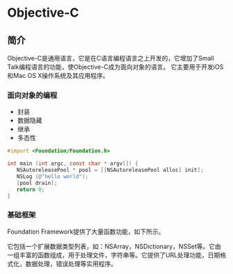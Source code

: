 # Objective-C

## 简介

Objective-C是通用语言，它是在C语言编程语言之上开发的，它增加了Small Talk编程语言的功能，使Objective-C成为面向对象的语言。 它主要用于开发iOS和Mac OS X操作系统及其应用程序。

### 面向对象的编程

- 封装
- 数据隐藏
- 继承
- 多态性

```objective-c
#import <Foundation/Foundation.h>

int main (int argc, const char * argv[]) {
   NSAutoreleasePool * pool = [[NSAutoreleasePool alloc] init];
   NSLog (@"hello world");
   [pool drain];
   return 0;
}
```

### 基础框架

Foundation Framework提供了大量函数功能，如下所示。

它包括一个扩展数据类型列表，如：NSArray，NSDictionary，NSSet等。它由一组丰富的函数组成，用于处理文件，字符串等。它提供了URL处理功能，日期格式化，数据处理，错误处理等实用程序。


